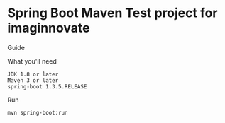 # Spring Boot Maven Test project for imaginnovate

Guide

What you'll need

    JDK 1.8 or later
    Maven 3 or later
    spring-boot 1.3.5.RELEASE


Run

    mvn spring-boot:run
